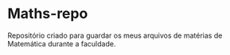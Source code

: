 # Maths-repo
Repositório criado para guardar os meus arquivos de matérias de Matemática durante a faculdade.
